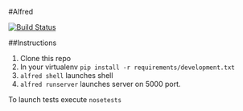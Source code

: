 #Alfred

[![Build Status](https://secure.travis-ci.org/alfredhq/alfred?branch=develop)](http://travis-ci.org/alfredhq/alfred)

##Instructions

1. Clone this repo
2. In your virtualenv `pip install -r requirements/development.txt`
3. `alfred shell` launches shell
4. `alfred runserver` launches server on 5000 port.

To launch tests execute `nosetests`
